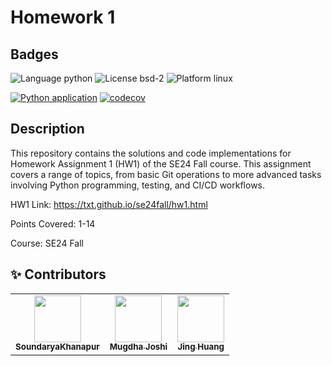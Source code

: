 # Homework 1 

## Badges

![Language python](https://img.shields.io/badge/Python-3.13-blue)
![License bsd-2](https://img.shields.io/badge/License-MIT-yellow.svg)
![Platform linux](https://img.shields.io/badge/Linux-✔-green)

[![Python application](https://github.com/Software-Engineering-2024-Group/Homeworks1/actions/workflows/python-app.yml/badge.svg)](https://github.com/Software-Engineering-2024-Group/Homeworks1/actions/workflows/python-app.yml)
[![codecov](https://codecov.io/github/Software-Engineering-2024-Group/Homeworks1/branch/main/graph/badge.svg?token=UNU21ZEC8U)](https://codecov.io/github/Software-Engineering-2024-Group/Homeworks1)

## Description

This repository contains the solutions and code implementations for Homework Assignment 1 (HW1) of the SE24 Fall course. This assignment covers a range of topics, from basic Git operations to more advanced tasks involving Python programming, testing, and CI/CD workflows.

HW1 Link: https://txt.github.io/se24fall/hw1.html

Points Covered: 1-14

Course: SE24 Fall

:sparkles: Contributors
---
<table>
  <tr>
    <td align="center"><a href="https://github.com/SoundaryaKhanapur"><img src="https://avatars.githubusercontent.com/u/36791174?v=4" width="75px;" alt=""/><br /><sub><b>SoundaryaKhanapur</b></sub></a><br /></td>
    <td align="center"><a href="https://github.com/mugdhaajoshi"><img src="https://avatars.githubusercontent.com/u/157236410?v=4" width="75px;" alt=""/><br /><sub><b> Mugdha Joshi</b></sub></a><br /></td>
    <td align="center"><a href="https://github.com/Jing27540"><img src="https://avatars.githubusercontent.com/u/131999715?v=4" width="75px;" alt=""/><br /><sub><b>Jing Huang</b></sub></a><br /></td> 
</tr>
</table>



